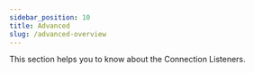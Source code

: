 ```yaml
---
sidebar_position: 10
title: Advanced
slug: /advanced-overview
---
```


This section helps you to know about the Connection Listeners.
